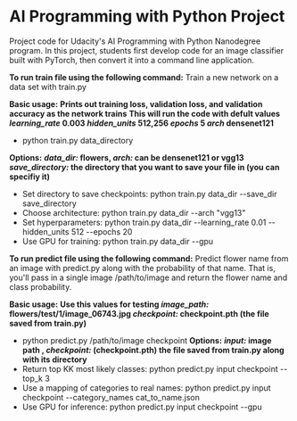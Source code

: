 # AI Programming with Python Project

Project code for Udacity's AI Programming with Python Nanodegree program. In this project, students first develop code for an image classifier built with PyTorch, then convert it into a command line application.

**To run train file using the following command:**
Train a new network on a data set with train.py

**Basic usage:** 
 **Prints out training loss, validation loss, and validation accuracy as the network trains**
 **This will run the code with defult values *learning_rate* 0.003 *hidden_units* 512,256 *epochs* 5 *arch* densenet121**
- python train.py data_directory

**Options:**
***data_dir:* flowers, *arch:* can be densenet121 or vgg13**
***save_directory:* the directory that you want to save your file in (you can specifiy it)**
 - Set directory to save checkpoints: python train.py data_dir --save_dir save_directory
 - Choose architecture: python train.py data_dir --arch "vgg13"
 - Set hyperparameters: python train.py data_dir --learning_rate 0.01 --hidden_units 512 --epochs 20
 - Use GPU for training: python train.py data_dir --gpu

**To run predict file using the following command:**
 Predict flower name from an image with predict.py along with the probability of that name. That is, you'll pass in a single image /path/to/image and return the flower name and class probability.
 
 **Basic usage:**
 **Use this values for testing *image_path:* flowers/test/1/image_06743.jpg *checkpoint:* checkpoint.pth (the file saved from train.py)**
 - python predict.py /path/to/image checkpoint
 **Options:**
 ***input:* image path , *checkpoint:* (checkpoint.pth) the file saved from train.py along with its directory**
 - Return top KK most likely classes: python predict.py input checkpoint --top_k 3
 - Use a mapping of categories to real names: python predict.py input checkpoint --category_names cat_to_name.json
 - Use GPU for inference: python predict.py input checkpoint --gpu


